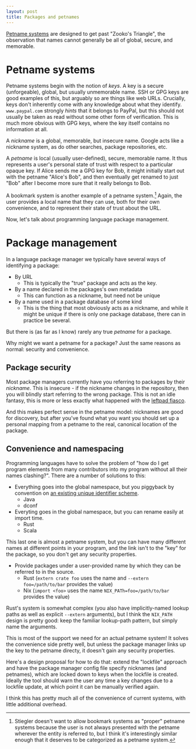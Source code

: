 ```yaml
---
layout: post
title: Packages and petnames
---
```


[Petname systems](http://www.skyhunter.com/marcs/petnames/IntroPetNames.html)
are designed to get past "Zooko's Triangle", the observation that names
cannot generally be all of global, secure, and memorable.

<!-- more -->

# Petname systems

Petname systems begin with the notion of *keys*. A key is a secure (unforgeable),
global, but usually unmemorable name. SSH or GPG keys are good
examples of this, but arguably so are things like web URLs. Crucially, keys
don't inherently come with any knowledge about what they identify.
`www.paypal.com` strongly *hints* that it belongs to PayPal, but this should not
usually be taken as read without some other form of verification. This is much
more obvious with GPG keys, where the key itself contains no information at all.

A *nickname* is a global, memorable, but insecure name. Google acts like a
nickname system, as do other searches, package repositories, etc.

A *petname* is local (usually user-defined), secure, memorable name. It thus represents a
user's personal state of trust with respect to a particular opaque key. If Alice
sends me a GPG key for Bob, it might initially start out with the petname
"Alice's Bob", and then eventually get renamed to just "Bob" after I become more
sure that it really belongs to Bob.

A bookmark system is another example of a petname system.[^not-bidirectional]
Again, the user provides a local name that they can use, both for their own
convenience, and to represent their state of trust about the URL.

[^not-bidirectional]: Stiegler doesn't want to allow bookmark systems as
    "proper" petname systems because the user is not always presented with the
    petname wherever the entity is referred to, but I think it's interestingly
    similar enough that it deserves to be categorized as a petname system.
    
Now, let's talk about programming language package management.

# Package management

In a language package manager we typically have several ways of identifying a package:

- By URL
    - This is typically the "true" package and acts as the key.
- By a name declared in the packages's own metadata
    - This can function as a nickname, but need not be unique
- By a name used in a package database of some kind
    - This is the thing that most obviously acts as a nickname, and while it
      might be unique if there is only one package database, there can in
      practice be several.
      
But there is (as far as I know) rarely any true *petname* for a package.

Why might we want a petname for a package? Just the same reasons as normal:
security and convenience.

## Package security

Most package managers currently have you referring to packages by their
*nickname*. This is insecure - if the nickname changes in the repository, then
you will blindly start referring to the wrong package. This is not an idle
fantasy, this is more or less exactly what happened with the [leftpad fiasco](https://qz.com/646467/how-one-programmer-broke-the-internet-by-deleting-a-tiny-piece-of-code/).

And this makes perfect sense in the petname model: nicknames are good for
discovery, but after you've found what you want you should set up a personal
mapping from a petname to the real, canonical location of the package.

## Convenience and namespacing

Programming languages have to solve the problem of "how do I get program
elements from many contributors into my program without all their names
clashing?". There are a number of solutions to this:

- Everything goes into the global namespace, but you piggyback by
  convention on [an existing unique identifier
  scheme](https://en.wikipedia.org/wiki/Reverse_domain_name_notation). 
    - Java
    - dconf
- Everyting goes in the global namespace, but you can rename easily at import
  time.
    - Rust
    - Scala
    
This last one is almost a petname system, but you can have many different names
at different points in your program, and the link isn't to the "key" for the
package, so you don't get any security properties.

- Provide packages under a user-provided name by which they can be referred to
in the source.
    - Rust (`extern crate foo` uses the name and `--extern foo=/path/to/bar`
      provides the value)
    - Nix (`import <foo>` uses the name `NIX_PATh=foo=/path/to/bar` provides the
      value)

Rust's system is somewhat complex (you also have implicitly-named lookup paths
as well as explicit `--extern` arguments), but I think the `NIX_PATH` design is
pretty good: keep the familiar lookup-path pattern, but simply name the arguments.

This is most of the support we need for an actual petname system! It solves the
convenience side pretty well, but unless the package manager links up the key to
the petname directy, it doesn't gain any security properties.

Here's a design proposal for how to do that: extend the "lockfile" approach
and have the package manager config file specify nicknames (and petnames), 
which are locked down to keys when the lockfile is created. Ideally the tool 
should warn the user any time a key changes due to a lockfile update, at 
which point it can be manually verified again.

I think this has pretty much all of the convenience of current systems, with
little additional overhead. 
